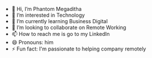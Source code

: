 - 👋 Hi, I’m Phantom Megaditha
- 👀 I’m interested in Technology
- 🌱 I’m currently learning Business Digital
- 💞️ I’m looking to collaborate on Remote Working
- 📫 How to reach me is go to my LinkedIn
- 😄 Pronouns: him
- ⚡ Fun fact: I'm passionate to helping company remotely

<!---
wayphantomme/wayphantomme is a ✨ special ✨ repository because its `README.md` (this file) appears on your GitHub profile.
You can click the Preview link to take a look at your changes.
--->
